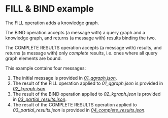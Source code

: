 # FILL & BIND example

The FILL operation adds a knowledge graph.

The BIND operation accepts (a message with) a query graph and a knowledge graph, and returns (a message with) results binding the two.

The COMPLETE RESULTS operation accepts (a message with) results, and returns (a message with) only _complete_ results, i.e. ones where all query graph elements are bound.

This example contains four messages:

1. The initial message is provided in [_01\_qgraph.json_](messages/01\_qgraph.json).
1. The result of the FILL operation applied to _01\_qgraph.json_ is provided in [_02\_kgraph.json_](messages/02\_kgraph.json).
1. The result of the BIND operation applied to _02\_kgraph.json_ is provided in [_03\_partial\_results.json_](messages/03\_partial\_results.json).
1. The result of the COMPLETE RESULTS operation applied to _03\_partial\_results.json_ is provided in [_04\_complete\_results.json_](messages/04\_complete\_results.json).
